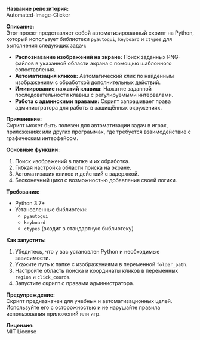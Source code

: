 **Название репозитория:**  
Automated-Image-Clicker  

**Описание:**  
Этот проект представляет собой автоматизированный скрипт на Python, который использует библиотеки `pyautogui`, `keyboard` и `ctypes` для выполнения следующих задач:  

- **Распознавание изображений на экране:** Поиск заданных PNG-файлов в указанной области экрана с помощью шаблонного сопоставления.  
- **Автоматизация кликов:** Автоматический клик по найденным изображениям с обработкой дополнительных действий.  
- **Имитирование нажатий клавиш:** Нажатие заданной последовательности клавиш с регулируемыми интервалами.  
- **Работа с админскими правами:** Скрипт запрашивает права администратора для работы в защищённых окружениях.  

**Применение:**  
Скрипт может быть полезен для автоматизации задач в играх, приложениях или других программах, где требуется взаимодействие с графическим интерфейсом.  

**Основные функции:**  
1. Поиск изображений в папке и их обработка.  
2. Гибкая настройка области поиска на экране.  
3. Автоматизация кликов и действий с задержкой.  
4. Бесконечный цикл с возможностью добавления своей логики.  

**Требования:**  
- Python 3.7+  
- Установленные библиотеки:  
  - `pyautogui`  
  - `keyboard`  
  - `ctypes` (входит в стандартную библиотеку)  

**Как запустить:**  
1. Убедитесь, что у вас установлен Python и необходимые зависимости.  
2. Укажите путь к папке с изображениями в переменной `folder_path`.  
3. Настройте область поиска и координаты кликов в переменных `region` и `click_coords`.  
4. Запустите скрипт с правами администратора.  

**Предупреждение:**  
Скрипт предназначен для учебных и автоматизационных целей. Используйте его с осторожностью и не нарушайте правила использования приложений или игр.  

**Лицензия:**  
MIT License  

